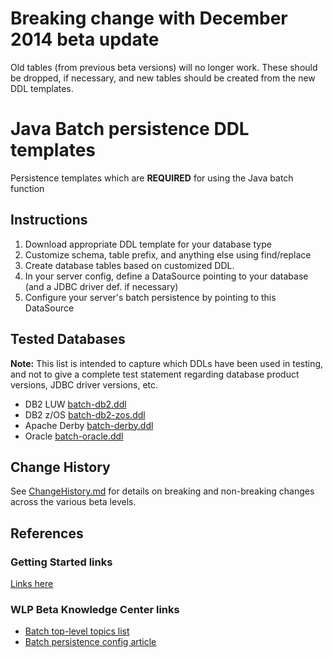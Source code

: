 # Breaking change with December 2014 beta update

Old tables (from previous beta versions) will no longer work.  These should be dropped, if necessary, and new tables should be created from the new DDL templates. 

# Java Batch persistence DDL templates

Persistence templates which are **REQUIRED** for using the Java batch function

## Instructions
1. Download appropriate DDL template for your database type
2. Customize schema, table prefix, and anything else using find/replace
3. Create database tables based on customized DDL.
4. In your server config, define a DataSource pointing to your database (and a JDBC driver def. if necessary)
5. Configure your server's batch persistence by pointing to this DataSource

## Tested Databases

**Note:** This list is intended to capture which DDLs have been used in testing, and not to give a complete test statement regarding database product versions, JDBC driver versions, etc.

- DB2 LUW [batch-db2.ddl](batch-db2.ddl)
- DB2 z/OS [batch-db2-zos.ddl](batch-db2-zos.ddl)
- Apache Derby [batch-derby.ddl](batch-derby.ddl)
- Oracle [batch-oracle.ddl](batch-oracle.ddl)

## Change History

See [ChangeHistory.md](ChangeHistory.md) for details on breaking and non-breaking changes across the various beta levels.

## References

### Getting Started links
[Links here](GettingStarted.md)

### WLP Beta Knowledge Center links
* [Batch top-level topics list](http://www.ibm.com/support/knowledgecenter/was_beta_liberty/com.ibm.websphere.wlp.nd.multiplatform.doc/ae/twlp_container_batch.html)
* [Batch persistence config article](http://www.ibm.com/support/knowledgecenter/was_beta_liberty/com.ibm.websphere.wlp.nd.multiplatform.doc/ae/rwlp_batch_persistence_config.html)


